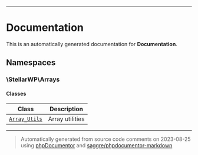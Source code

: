 
***

# Documentation



This is an automatically generated documentation for **Documentation**.


## Namespaces


### \StellarWP\Arrays

#### Classes

| Class | Description |
|-------|-------------|
| [`Array_Utils`](./classes/StellarWP/Arrays/Array_Utils.md) | Array utilities|




***
> Automatically generated from source code comments on 2023-08-25 using [phpDocumentor](http://www.phpdoc.org/) and [saggre/phpdocumentor-markdown](https://github.com/Saggre/phpDocumentor-markdown)
